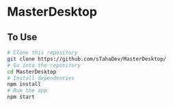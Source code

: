 # MasterDesktop



## To Use

```bash
# Clone this repository
git clone https://github.com/sTahaDev/MasterDesktop/
# Go into the repository
cd MasterDesktop
# Install dependencies
npm install
# Run the app
npm start
```

